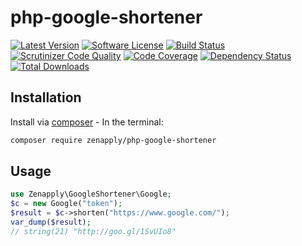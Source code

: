 # php-google-shortener
[![Latest Version](https://img.shields.io/github/release/zenapply/php-google-shortener.svg?style=flat-square)](https://github.com/zenapply/php-google-shortener/releases)
[![Software License](https://img.shields.io/badge/license-MIT-brightgreen.svg?style=flat-square)](LICENSE.md)
[![Build Status](https://travis-ci.org/zenapply/php-google-shortener.svg?branch=master)](https://travis-ci.org/zenapply/php-google-shortener)
[![Scrutinizer Code Quality](https://scrutinizer-ci.com/g/zenapply/php-google-shortener/badges/quality-score.png?b=master)](https://scrutinizer-ci.com/g/zenapply/php-google-shortener/?branch=master)
[![Code Coverage](https://scrutinizer-ci.com/g/zenapply/php-google-shortener/badges/coverage.png?b=master)](https://scrutinizer-ci.com/g/zenapply/php-google-shortener/?branch=master)
[![Dependency Status](https://www.versioneye.com/user/projects/56f3252c35630e0029db0187/badge.svg?style=flat)](https://www.versioneye.com/user/projects/56f3252c35630e0029db0187)
[![Total Downloads](https://img.shields.io/packagist/dt/zenapply/php-google-shortener.svg?style=flat-square)](https://packagist.org/packages/zenapply/php-google-shortener)

## Installation

Install via [composer](https://getcomposer.org/) - In the terminal:

```bash
composer require zenapply/php-google-shortener
```

## Usage
```php
use Zenapply\GoogleShortener\Google;
$c = new Google("token");
$result = $c->shorten("https://www.google.com/");
var_dump($result);
// string(21) "http://goo.gl/1SvUIo8"
```
